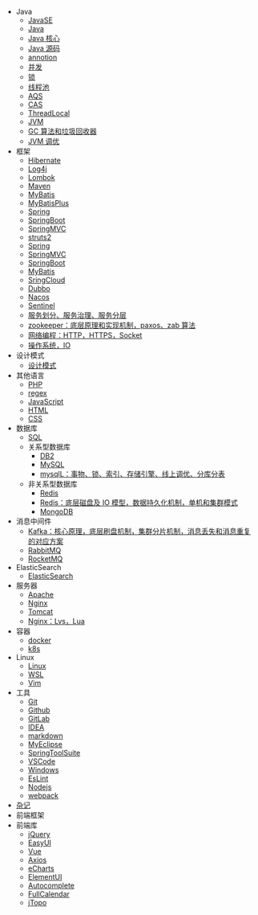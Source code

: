- Java
  - [JavaSE](java/JavaSE.md)
  - [Java](back/Java.md)
  - [Java 核心]()
  - [Java 源码]()
  - [annotion](back/annotion.md)
  - [并发]()
  - [锁]()
  - [线程池]()
  - [AQS]()
  - [CAS]()
  - [ThreadLocal]()
  - [JVM]()
  - [GC 算法和垃圾回收器]()
  - [JVM 调优]()
- 框架
  - [Hibernate](back/Hibernate.md)
  - [Log4j](back/Log4j.md)
  - [Lombok](back/Lombok.md)
  - [Maven](back/Maven.md)
  - [MyBatis](back/MyBatis.md)
  - [MyBatisPlus](back/MyBatisPlus.md)
  - [Spring](back/Spring.md)
  - [SpringBoot](back/SpringBoot.md)
  - [SpringMVC](back/SpringMVC.md)
  - [struts2](back/struts2.md)
  - [Spring]()
  - [SpringMVC]()
  - [SpringBoot]()
  - [MyBatis]()
  - [SringCloud]()
  - [Dubbo]()
  - [Nacos]()
  - [Sentinel]()
  - [服务划分、服务治理、服务分层]()
  - [zookeeper：底层原理和实现机制，paxos、zab 算法]()
  - [网络编程：HTTP，HTTPS，Socket]()
  - [操作系统，IO]()
- 设计模式
  - [设计模式](other/designPattern.md)
- 其他语言
  - [PHP](back/PHP.md)
  - [regex](other/regex.md)
  - [JavaScript](front/JavaScript.md)
  - [HTML](front/HTML.md)
  - [CSS](front/CSS.md)
- 数据库
  - [SQL]()
  - 关系型数据库
    - [DB2](db/DB2.md)
    - [MySQL](db/MySQL.md)
    - [mysqlL：事物、锁、索引、存储引擎、线上调优、分库分表]()
  - 非关系型数据库
    - [Redis](db/Redis.md)
    - [Redis：底层磁盘及 IO 模型，数据持久化机制，单机和集群模式]()
    - [MongoDB]()
- 消息中间件
  - [Kafka：核心原理，底层刷盘机制，集群分片机制，消息丢失和消息重复的对应方案]()
  - [RabbitMQ]()
  - [RocketMQ]()
- ElasticSearch
  - [ElasticSearch]()
- 服务器
  - [Apache](server/Apache.md)
  - [Nginx](server/Nginx.md)
  - [Tomcat](server/Tomcat.md)
  - [Nginx：Lvs，Lua]()
- 容器
  - [docker]()
  - [k8s]()
- Linux
  - [Linux](other/Linux.md)
  - [WSL](other/WSL.md)
  - [Vim](other/Vim.md)
- 工具
  - [Git](other/Git.md)
  - [Github](other/Github.md)
  - [GitLab](other/GitLab.md)
  - [IDEA](other/IDEA.md)
  - [markdown](other/markdown.md)
  - [MyEclipse](other/MyEclipse.md)
  - [SpringToolSuite](other/SpringToolSuite.md)
  - [VSCode](other/VSCode.md)
  - [Windows](other/Windows.md)
  - [EsLint](front/EsLint.md)
  - [Nodejs](front/Nodejs.md)
  - [webpack](front/webpack.md)
- [杂记](other/emmm.md)
- 前端框架
- 前端库
  - [jQuery](front/jQuery.md)
  - [EasyUI](front/EasyUI.md)
  - [Vue](front/Vue.md)
  - [Axios](front/Axios.md)
  - [eCharts](front/eCharts.md)
  - [ElementUI](front/ElementUI.md)
  - [Autocomplete](front/Autocomplete.md)
  - [FullCalendar](front/FullCalendar.md)
  - [jTopo](front/jTopo.md)
